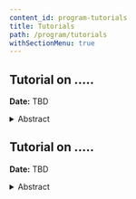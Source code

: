```yaml
---
content_id: program-tutorials
title: Tutorials
path: /program/tutorials
withSectionMenu: true
---
```



## Tutorial on ..... 

**Date:** TBD

<details>
    <summary>Abstract</summary>
    ....
</details>

## Tutorial on ..... 

**Date:** TBD

<details>
    <summary>Abstract</summary>
    ....
</details>